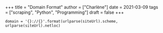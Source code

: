 +++
title = "Domain Format"
author = ["Charlène"]
date = 2021-03-09
tags = ["scraping", "Python", "Programming"]
draft = false
+++

```nil
domain = '{}://{}'.format(urlparse(siteUrl).scheme,
urlparse(siteUrl).netloc)
```
